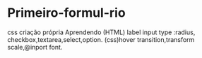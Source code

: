# Primeiro-formul-rio
css criação própria
Aprendendo (HTML) label input type :radius, checkbox,textarea,select,option.
(css)hover transition,transform scale,@inport font.

